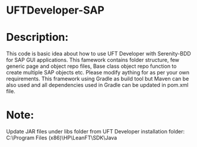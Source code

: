 # UFTDeveloper-SAP
# Description:
This code is basic idea about how to use UFT Developer with Serenity-BDD for SAP GUI applications. This famework contains folder structure, few generic page and object repo files, Base class object repo function to create multiple SAP objects etc. Please modify aything for as per your own requirements. This framework using Gradle as build tool but Maven can be also used and all dependencies used in Gradle can be updated in pom.xml file.
# Note:
Update JAR files under libs folder from UFT Developer installation folder: C:\Program Files (x86)\HP\LeanFT\SDK\Java
